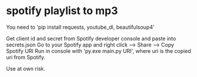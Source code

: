 # spotify playlist to mp3

You need to 'pip install requests, youtube_dl, beautifulsoup4' 

Get client id and secret from Spotify developer console and paste into secrets.json
Go to your Spotify app and right click --> Share --> Copy Spotify URI
Run in console with 'py.exe main.py URI', where uri is the copied uri from Spotify.

Use at own risk.